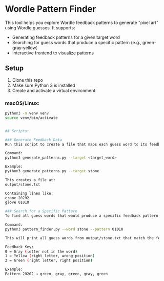 # Wordle Pattern Finder

This tool helps you explore Wordle feedback patterns to generate "pixel art" using Wordle guesses. It supports:

- Generating feedback patterns for a given target word
- Searching for guess words that produce a specific pattern (e.g., green-gray-yellow)
- Interactive frontend to visualize patterns

## Setup

1. Clone this repo
2. Make sure Python 3 is installed
3. Create and activate a virtual environment:

### macOS/Linux:
```bash
python3 -m venv venv
source venv/bin/activate


## Scripts:

### Generate Feedback Data
Run this script to create a file that maps each guess word to its feedback pattern for a given target word.

Command:
python3 generate_patterns.py --target <target_word>

Example:
python3 generate_patterns.py --target stone

This creates a file at:
output/stone.txt

Containing lines like:
crane 20202
glove 01010

### Search for a Specific Pattern
To find all guess words that would produce a specific feedback pattern for a given target word, run:

Command:
python3 pattern_finder.py --word stone --pattern 01010

This will print all guess words from output/stone.txt that match the feedback pattern 01010.

Feedback Key:
0 = Gray (letter not in the word)
1 = Yellow (right letter, wrong position)
2 = Green (right letter, right position)

Example:
Pattern 20202 → green, gray, green, gray, green
